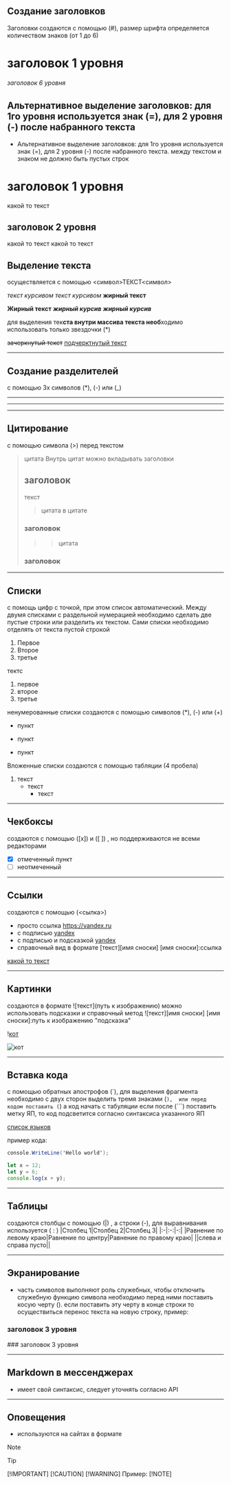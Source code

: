 ## Создание заголовков ##
Заголовки создаются с помощью (#), размер шрифта определяется количеством знаков (от 1 до 6)
# заголовок 1 уровня
###### заголовок 6 уровня

Альтернативное выделение заголовков:
для 1го уровня используется знак (=), для 2 уровня (-) после набранного текста
---
* Альтернативное выделение заголовков:
для 1го уровня используется знак (=), для 2 уровня (-) после набранного текста. между текстом и знаком не должно быть пустых строк

заголовок 1 уровня
=== 
какой то текст

заголовок 2 уровня
---
какой то текст
какой то текст

## Выделение текста
осуществляется с помощью <символ>ТЕКСТ<символ>

*текст курсивом*    _текст курсивом_
**жирный текст** 

 __Жирный текст__
***жирный курсив*** ___жирный курсив___

для выделения тек**ста внутри массива текста необ**ходимо использовать только звездочки (*)

~~зачеркнутый текст~~
<u>подчерктнутый текст </u>

---

## Создание разделителей
с помощью 3х символов (*), (-) или (_)
***
---
___

## Цитирование
с помощью символа (>) перед текстом
>цитата
Внутрь цитат можно вкладывать заголовки
> ## заголовок
> текст
>> цитата в цитате
> ### заголовок
>>>цитата
> ### заголовок

---

## Списки
с помощь цифр с точкой, при этом список автоматический. Между двумя списками с раздельной нумерацией необходимо сделать две пустые строки или разделить их текстом. Сами списки необходимо отделять от текста пустой строкой

1. Первое
55. Второе
4. третье

тектс

1. первое
2. второе
3. третье

ненумерованные списки создаются с помощью символов (*), (-) или (+)
* пункт
- пункт
+ пункт

Вложенные списки создаются с помощью табляции (4 пробела)
1. текст
    - текст
        * текст

---

## Чекбоксы
создаются с помощью ([x]) и ([ ]) , но поддерживаются не всеми редакторами
- [x] отмеченный пункт
- [ ] неотмеченный

---

## Ссылки
создаются с помощью (<сылка>)
* просто ссылка <https://yandex.ru>
* с подписью [yandex](https://yandex.ru)
* с подписью и подсказкой [yandex](https://yandex.ru "всплывающая подсказка")
* справочный вид в формате [текст][имя сноски]    [имя сноски]:ссылка

[какой то текст][yandex1]

[yandex1]:https://yandex.ru

---

## Картинки
создаются в формате ![текст](путь к изображению)
можно использовать подсказки и справочный метод ![текст][имя сноски]    [имя сноски]:путь к изображению "подсказка"

\![кот](/cat-animals.svg)

![кот][кот1]

[кот1]: /cat-animals.svg "подсказка к картинке"

---

## Вставка кода
с помощью обратных апострофов (`), для выделения фрагмента необходимо с двух сторон выделить тремя знаками (```), 
или перед кодом поставить (```) а код начать с табуляции
если после (```) поставить метку ЯП, то код подсветится согласно синтаксиса указанного ЯП

[список языков](https://github.com/github-linguist/linguist/blob/master/lib/linguist/languages.yml)

пример кода:
```C#
console.WriteLine('Hello world');
```

```javascript
let x = 12;
let y = 6;
console.log(x + y);
```

---

## Таблицы
создаются столбцы с помощью (|) , а строки (-), для выравнивания используется ( : )
|Столбец 1|Столбец 2|Столбец 3|
|:-|:-:|-:|
|Равнение по левому краю|Равнение по центру|Равнение по правому краю|
||слева и справа пусто||

---

## Экранирование
- часть символов выполняют роль служебных, чтобы отключить служебную функцию символа необходимо перед ними поставить косую черту (\). если поставить эту черту в конце строки то осуществиться перенос текста на новую строку, пример:

### заголовок 3 уровня
\### заголовок 3 уровня

---

## Markdown в мессенджерах
- имеет свой синтаксис, следует уточнять согласно API

---

## Оповещения
- используются на сайтах в формате
> [!NOTE]

> [!TIP]
> [!IMPORTANT]
> [!CAUTION]
> [!WARNING]
Пример:
>[!NOTE]
